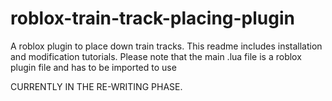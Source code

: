 # roblox-train-track-placing-plugin
A roblox plugin to place down train tracks. This readme includes installation and modification tutorials.
Please note that the main .lua file is a roblox plugin file and has to be imported to use

CURRENTLY IN THE RE-WRITING PHASE.
